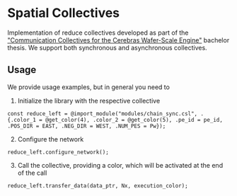 # Spatial Collectives
Implementation of reduce collectives developed as part of the ["Communication Collectives for the Cerebras Wafer-Scale Engine"](https://polybox.ethz.ch/index.php/s/IHmyz27bdFmmaVa) bachelor thesis. We support both synchronous and asynchronous collectives.

## Usage
We provide usage examples, but in general you need to
1. Initialize the library with the respective collective
```
const reduce_left = @import_module("modules/chain_sync.csl", .{.color_1 = @get_color(4), .color_2 = @get_color(5), .pe_id = pe_id, .POS_DIR = EAST, .NEG_DIR = WEST, .NUM_PES = Pw});
```
2. Configure the network
```
reduce_left.configure_network();
```
3. Call the collective, providing a color, which will be activated at the end of the call
```
reduce_left.transfer_data(data_ptr, Nx, execution_color);
```